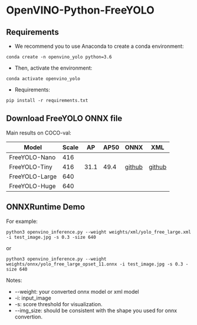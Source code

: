 # OpenVINO-Python-FreeYOLO

## Requirements
- We recommend you to use Anaconda to create a conda environment:
```Shell
conda create -n openvino_yolo python=3.6
```

- Then, activate the environment:
```Shell
conda activate openvino_yolo
```

- Requirements:
```Shell
pip install -r requirements.txt 
```

## Download FreeYOLO ONNX file
Main results on COCO-val:

| Model          |  Scale  |    AP    |    AP50    |  ONNX  |  XML  |
|----------------|---------|----------|------------|--------|-------|
| FreeYOLO-Nano  |  416    |      |        |  |  |
| FreeYOLO-Tiny |  416     |   31.1   |   49.4     | [github](https://github.com/yjh0410/FreeYOLO/releases/download/weight/yolo_free_tiny_opset_11.onnx) |  [github](https://github.com/yjh0410/FreeYOLO/releases/download/weight/yolo_free_tiny.zip) |
| FreeYOLO-Large |  640    |      |        |  |  |
| FreeYOLO-Huge  |  640    |     |        |  |  |


## ONNXRuntime Demo
For example:

```shell
python3 openvino_inference.py --weight weights/xml/yolo_free_large.xml -i test_image.jpg -s 0.3 -size 640
```
or
```shell
python3 openvino_inference.py --weight weights/onnx/yolo_free_large_opset_11.onnx -i test_image.jpg -s 0.3 -size 640
```

Notes:
* --weight: your converted onnx model or xml model
* -i: input_image
* -s: score threshold for visualization.
* --img_size: should be consistent with the shape you used for onnx convertion.
